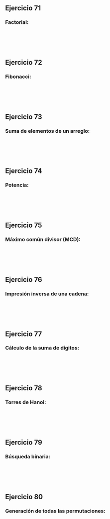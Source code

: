 <h2> Ejercicio 71 </h2>
<h3> Factorial: </h3>
<pre>
    <code>
    </code>
</pre>
<br>    

<h2> Ejercicio 72 </h2>
<h3> Fibonacci: </h3>
<pre>
    <code>
    </code>
</pre>
<br>    

<h2> Ejercicio 73 </h2>
<h3> Suma de elementos de un arreglo: </h3>
<pre>
    <code>
    </code>
</pre>
<br>    

<h2> Ejercicio 74 </h2>
<h3> Potencia: </h3>
<pre>
    <code>
    </code>
</pre>
<br>    

<h2> Ejercicio 75 </h2>
<h3> Máximo común divisor (MCD): </h3>
<pre>
    <code>
    </code>
</pre>
<br>    

<h2> Ejercicio 76 </h2>
<h3> Impresión inversa de una cadena: </h3>
<pre>
    <code>
    </code>
</pre>
<br>    

<h2> Ejercicio 77 </h2>
<h3> Cálculo de la suma de dígitos: </h3>
<pre>
    <code>
    </code>
</pre>
<br>    

<h2> Ejercicio 78 </h2>
<h3> Torres de Hanoi: </h3>
<pre>
    <code>
    </code>
</pre>
<br>    

<h2> Ejercicio 79 </h2>
<h3> Búsqueda binaria: </h3>
<pre>
    <code>
    </code>
</pre>
<br>    

<h2> Ejercicio 80 </h2>
<h3> Generación de todas las permutaciones: </h3>
<pre>
    <code>
    </code>
</pre>
<br>    
